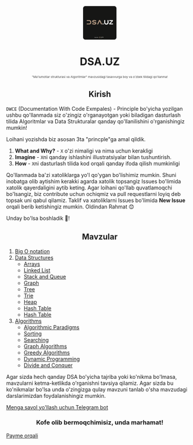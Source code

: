 <div align=center>
    <a href="https://github.com/otabeknurmatov/dsa_uz"><img src="./Images/logo.png" width="90px"></a>
    <h1 align=center><b>DSA.UZ</b></h1>
</div>

<p align=center style="font-size: 8px; color : #444">"Ma'lumotlar strukturasi va Algoritmlar" mavzusidagi tasavvurga boy va o'zbek tilidagi qo'llanma!</p>

<h2 align=center><b>Kirish</b></h2>

`DWCE` (Documentation With Code Exmpales) - Principle bo'yicha yozilgan ushbu qo'llanmada siz o'zingiz o'rganayotgan yoki biladigan dasturlash tilida Algoritmlar va Data Strukturalar qanday qo'llanilishini o'rganishingiz mumkin!

Loihani yozishda biz asosan 3ta "princple"ga amal qildik.
1. **What and Why?** - `X` o'zi nimaligi va nima uchun kerakligi
2. **Imagine** - `X`ni qanday ishlashini illustratsiyalar bilan tushuntirish.
3. **How** - `X`ni dasturlash tilida kod orqali qanday ifoda qilish mumkinligi

Qo'llanmada ba'zi xatoliklarga yo'l qo'ygan bo'lishimiz mumkin. Shuni inobatga olib aytishim kerakki agarda xatolik topsangiz Issues bo'limida xatolik qayerdaligini aytib keting. Agar loihani qo'llab quvatlamoqchi bo'lsangiz, biz contribute uchun ochiqmiz va pull requestlarni loyiq deb topsak uni qabul qilamiz. Taklif va xatoliklarni Issues bo'limida **New Issue** orqali berib ketishingiz mumkin. Oldindan Rahmat 😊

Unday bo'lsa boshladik 🚀!

<h2 align=center><b>Mavzular</b></h2>

1. [Big O notation](./01.Big%20O%20notation/Doc.md)
2. [Data Structures](#)
    - [Arrays](#)
    - [Linked List](#)
    - [Stack and Queue](#)
    - [Graph](#)
    - [Tree](#)
    - [Trie](#)
    - [Heap](#)
    - [Hash Table](#)
    - [Hash Table](#)
3. [Algorithms](#)
    - [Algorithmic Paradigms]()
    - [Sorting]()
    - [Searching]()
    - [Graph Algorithms]()
    - [Greedy Algorithms]()
    - [Dynamic Programming]()
    - [Divide and Conquer]()

Agar sizda hech qanday DSA bo'yicha tajriba yoki ko'nikma bo'lmasa, mavzularni ketma-ketlikda o'rganishni tavsiya qilamiz. Agar sizda bu ko'nikmalar bo'lsa unda o'zingizga qulay mavzuni tanlab o'sha mavzudagi darslarimizdan foydalanishingiz mumkin.

[Menga savol yo'llash uchun Telegram bot](https://t.me/otabekfeedbackbot)

<h3 align=center><b>Kofe olib bermoqchimisiz, unda marhamat!</b></h3>

[Payme orqali](https://payme.uz/@otabek_nurmatov)
